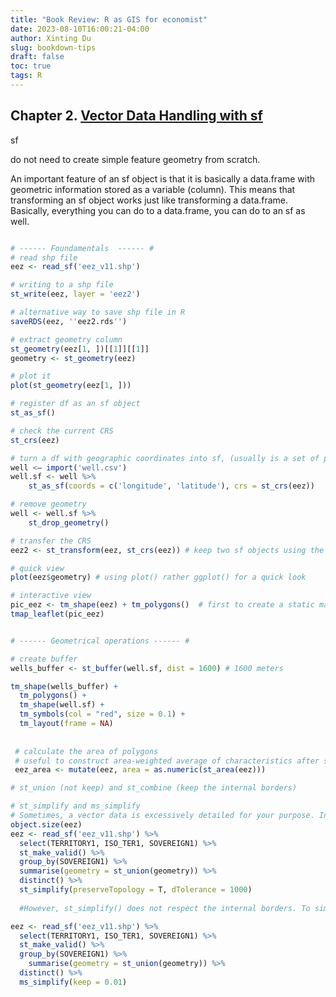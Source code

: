 ```yaml
---
title: "Book Review: R as GIS for economist"
date: 2023-08-10T16:00:21-04:00
author: Xinting Du
slug: bookdown-tips
draft: false
toc: true
tags: R
---
```




## Chapter 2. [Vector Data Handling with sf](https://tmieno2.github.io/R-as-GIS-for-Economists/vector-basics.html)

sf 

do not need to create simple feature geometry from scratch. 

An important feature of an sf object is that it is basically a data.frame with geometric information stored as a variable (column). This means that transforming an sf object works just like transforming a data.frame. Basically, everything you can do to a data.frame, you can do to an sf as well.


```r

# ------ Foundamentals  ------ #
# read shp file
eez <- read_sf('eez_v11.shp')

# writing to a shp file
st_write(eez, layer = 'eez2')

# alternative way to save shp file in R
saveRDS(eez, ''eez2.rds'')

# extract geometry column
st_geometry(eez[1, ])[[1]][[1]]
geometry <- st_geometry(eez)

# plot it
plot(st_geometry(eez[1, ]))

# register df as an sf object
st_as_sf()

# check the current CRS
st_crs(eez)

# turn a df with geographic coordinates into sf, (usually is a set of points) 
well <– import('well.csv')
well.sf <- well %>%
	st_as_sf(coords = c('longitude', 'latitude'), crs = st_crs(eez)) 

# remove geometry
well <- well.sf %>%
	st_drop_geometry() 

# transfer the CRS
eez2 <- st_transform(eez, st_crs(eez)) # keep two sf objects using the same CRS is important for interacting or mapping them.

# quick view
plot(eez$geometry) # using plot() rather ggplot() for a quick look 

# interactive view
pic_eez <- tm_shape(eez) + tm_polygons()  # first to create a static map
tmap_leaflet(pic_eez)


# ------ Geometrical operations ------ #

# create buffer
wells_buffer <- st_buffer(well.sf, dist = 1600) # 1600 meters

tm_shape(wells_buffer) +
  tm_polygons() +
  tm_shape(well.sf) +
  tm_symbols(col = "red", size = 0.1) +
  tm_layout(frame = NA)
  
 
 # calculate the area of polygons
 # useful to construct area-weighted average of characteristics after spatially joining two polygon layers
 eez_area <- mutate(eez, area = as.numeric(st_area(eez)))  

# st_union (not keep) and st_combine (keep the internal borders)

# st_simplify and ms_simplify
# Sometimes, a vector data is excessively detailed for your purpose. In such cases, you can simplify the spatial object using st_simplify() so that you can render the map much faster.
object.size(eez)
eez <- read_sf('eez_v11.shp') %>%
  select(TERRITORY1, ISO_TER1, SOVEREIGN1) %>%
  st_make_valid() %>%
  group_by(SOVEREIGN1) %>%
  summarise(geometry = st_union(geometry)) %>%
  distinct() %>%
  st_simplify(preserveTopology = T, dTolerance = 1000)
  
  #However, st_simplify() does not respect the internal borders. To simplify only the outer borders, use rmapshaper::ms_simplify(). The keep option controls the degree of simplifcation (the lower, the more simplified).

eez <- read_sf('eez_v11.shp') %>%
  select(TERRITORY1, ISO_TER1, SOVEREIGN1) %>%
  st_make_valid() %>%
  group_by(SOVEREIGN1) %>%
    summarise(geometry = st_union(geometry)) %>%
  distinct() %>%
  ms_simplify(keep = 0.01)

```
